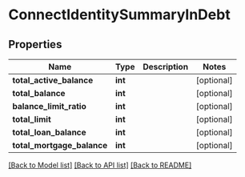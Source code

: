 # ConnectIdentitySummaryInDebt

## Properties
Name | Type | Description | Notes
------------ | ------------- | ------------- | -------------
**total_active_balance** | **int** |  | [optional] 
**total_balance** | **int** |  | [optional] 
**balance_limit_ratio** | **int** |  | [optional] 
**total_limit** | **int** |  | [optional] 
**total_loan_balance** | **int** |  | [optional] 
**total_mortgage_balance** | **int** |  | [optional] 

[[Back to Model list]](../../README.md#documentation-for-models) [[Back to API list]](../../README.md#documentation-for-api-endpoints) [[Back to README]](../../README.md)

